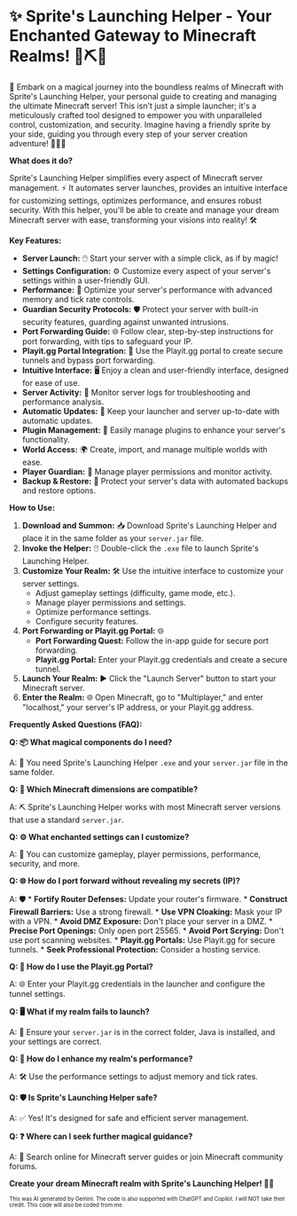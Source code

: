 # ✨ Sprite's Launching Helper - Your Enchanted Gateway to Minecraft Realms! 🌈⛏️🌟

🎉 Embark on a magical journey into the boundless realms of Minecraft with Sprite's Launching Helper, your personal guide to creating and managing the ultimate Minecraft server! This isn't just a simple launcher; it's a meticulously crafted tool designed to empower you with unparalleled control, customization, and security. Imagine having a friendly sprite by your side, guiding you through every step of your server creation adventure! 🧚‍♂️✨

**What does it do?**

Sprite's Launching Helper simplifies every aspect of Minecraft server management. ⚡ It automates server launches, provides an intuitive interface for customizing settings, optimizes performance, and ensures robust security. With this helper, you'll be able to create and manage your dream Minecraft server with ease, transforming your visions into reality! 🛠️

**Key Features:**

* **Server Launch:** 🖱️ Start your server with a simple click, as if by magic!
* **Settings Configuration:** ⚙️ Customize every aspect of your server's settings within a user-friendly GUI.
* **Performance:** 🚀 Optimize your server's performance with advanced memory and tick rate controls.
* **Guardian Security Protocols:** 🛡️ Protect your server with built-in security features, guarding against unwanted intrusions.
* **Port Forwarding Guide:** 🌐 Follow clear, step-by-step instructions for port forwarding, with tips to safeguard your IP.
* **Playit.gg Portal Integration:** 🔗 Use the Playit.gg portal to create secure tunnels and bypass port forwarding.
* **Intuitive Interface:** 🖥️ Enjoy a clean and user-friendly interface, designed for ease of use.
* **Server Activity:** 📜 Monitor server logs for troubleshooting and performance analysis.
* **Automatic Updates:** 🔄 Keep your launcher and server up-to-date with automatic updates.
* **Plugin Management:** 🔌 Easily manage plugins to enhance your server's functionality.
* **World Access:** 🌍 Create, import, and manage multiple worlds with ease.
* **Player Guardian:** 👤 Manage player permissions and monitor activity.
* **Backup & Restore:** 💾 Protect your server's data with automated backups and restore options.

**How to Use:**

1.  **Download and Summon:** 📥 Download Sprite's Launching Helper and place it in the same folder as your `server.jar` file.
2.  **Invoke the Helper:** 🖱️ Double-click the `.exe` file to launch Sprite's Launching Helper.
3.  **Customize Your Realm:** 🛠️ Use the intuitive interface to customize your server settings.
    * Adjust gameplay settings (difficulty, game mode, etc.).
    * Manage player permissions and settings.
    * Optimize performance settings.
    * Configure security features.
4.  **Port Forwarding or Playit.gg Portal:** 🌐
    * **Port Forwarding Quest:** Follow the in-app guide for secure port forwarding.
    * **Playit.gg Portal:** Enter your Playit.gg credentials and create a secure tunnel.
5.  **Launch Your Realm:** ▶️ Click the "Launch Server" button to start your Minecraft server.
6.  **Enter the Realm:** 🌐 Open Minecraft, go to "Multiplayer," and enter "localhost," your server's IP address, or your Playit.gg address.

**Frequently Asked Questions (FAQ):**

**Q: 📦 What magical components do I need?**

A: 📂 You need Sprite's Launching Helper `.exe` and your `server.jar` file in the same folder.

**Q: 🔨 Which Minecraft dimensions are compatible?**

A: ⛏️ Sprite's Launching Helper works with most Minecraft server versions that use a standard `server.jar`.

**Q: ⚙️ What enchanted settings can I customize?**

A: 📝 You can customize gameplay, player permissions, performance, security, and more.

**Q: 🌐 How do I port forward without revealing my secrets (IP)?**

A: 🛡️
    * **Fortify Router Defenses:** Update your router's firmware.
    * **Construct Firewall Barriers:** Use a strong firewall.
    * **Use VPN Cloaking:** Mask your IP with a VPN.
    * **Avoid DMZ Exposure:** Don't place your server in a DMZ.
    * **Precise Port Openings:** Only open port 25565.
    * **Avoid Port Scrying:** Don't use port scanning websites.
    * **Playit.gg Portals:** Use Playit.gg for secure tunnels.
    * **Seek Professional Protection:** Consider a hosting service.

**Q: 🔗 How do I use the Playit.gg Portal?**

A: 🌐 Enter your Playit.gg credentials in the launcher and configure the tunnel settings.

**Q: 🖥️ What if my realm fails to launch?**

A: 🐞 Ensure your `server.jar` is in the correct folder, Java is installed, and your settings are correct.

**Q: 🚀 How do I enhance my realm's performance?**

A: 🛠️ Use the performance settings to adjust memory and tick rates.

**Q: 🛡️ Is Sprite's Launching Helper safe?**

A: ✅ Yes! It's designed for safe and efficient server management.

**Q: ❓ Where can I seek further magical guidance?**

A: 💬 Search online for Minecraft server guides or join Minecraft community forums.

**Create your dream Minecraft realm with Sprite's Launching Helper! 🌈✨**

<sup><sub>This was AI generated by Gemini. The code is also supported with ChatGPT and Copilot. I will NOT take their credit. This code will also be coded from me.</sub></sup>
